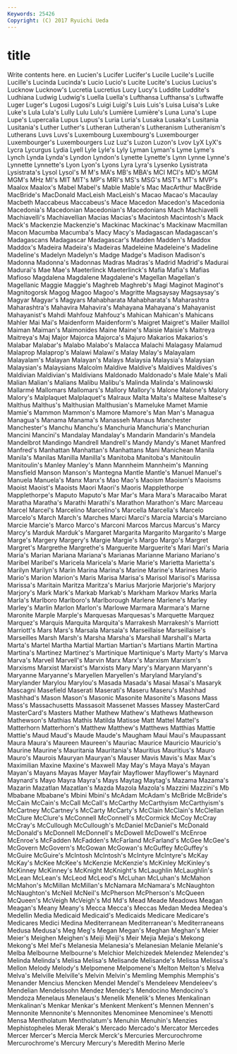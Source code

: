 ```yaml
---
Keywords: 25426 
Copyright: (C) 2017 Ryuichi Ueda
---
```


# title

Write contents here.
en Lucien's Lucifer Lucifer's Lucile Lucile's Lucille Lucille's
Lucinda Lucinda's Lucio Lucio's Lucite Lucite's Lucius Lucius's Lucknow Lucknow's
Lucretia Lucretius Lucy Lucy's Luddite Luddite's Ludhiana Ludwig Ludwig's Luella
Luella's Lufthansa Lufthansa's Luftwaffe Luger Luger's Lugosi Lugosi's Luigi Luigi's
Luis Luis's Luisa Luisa's Luke Luke's Lula Lula's Lully Lulu
Lulu's Lumière Lumière's Luna Luna's Lupe Lupe's Lupercalia Lupus Lupus's
Luria Luria's Lusaka Lusaka's Lusitania Lusitania's Luther Luther's Lutheran Lutheran's
Lutheranism Lutheranism's Lutherans Luvs Luvs's Luxembourg Luxembourg's Luxembourger Luxembourger's Luxembourgers
Luz Luz's Luzon Luzon's Lvov LyX LyX's Lycra Lycurgus Lydia
Lyell Lyle Lyle's Lyly Lyman Lyman's Lyme Lyme's Lynch Lynda
Lynda's Lyndon Lyndon's Lynette Lynette's Lynn Lynne Lynne's Lynnette Lynnette's
Lyon Lyon's Lyons Lyra Lyra's Lysenko Lysistrata Lysistrata's Lysol Lysol's
M M's MA's MB's MBA's MCI MCI's MD's MGM MGM's
MHz MI's MIT MIT's MP's MRI's MS's MSG's MST's MT's
MVP's Maalox Maalox's Mabel Mabel's Mable Mable's Mac MacArthur MacBride
MacBride's MacDonald MacLeish MacLeish's Macao Macao's Macaulay Macbeth Maccabeus Maccabeus's
Mace Macedon Macedon's Macedonia Macedonia's Macedonian Macedonian's Macedonians Mach Machiavelli
Machiavelli's Machiavellian Macias Macias's Macintosh Macintosh's Mack Mack's Mackenzie Mackenzie's
Mackinac Mackinac's Mackinaw Macmillan Macon Macumba Macumba's Macy Macy's Madagascan
Madagascan's Madagascans Madagascar Madagascar's Madden Madden's Maddox Maddox's Madeira Madeira's
Madeiras Madeleine Madeleine's Madeline Madeline's Madelyn Madelyn's Madge Madge's Madison
Madison's Madonna Madonna's Madonnas Madras Madras's Madrid Madrid's Madurai Madurai's
Mae Mae's Maeterlinck Maeterlinck's Mafia Mafia's Mafias Mafioso Magdalena Magdalene
Magdalene's Magellan Magellan's Magellanic Maggie Maggie's Maghreb Maghreb's Magi Maginot
Maginot's Magnitogorsk Magog Magoo Magoo's Magritte Magsaysay Magsaysay's Magyar Magyar's
Magyars Mahabharata Mahabharata's Maharashtra Maharashtra's Mahavira Mahavira's Mahayana Mahayana's Mahayanist
Mahayanist's Mahdi Mahfouz Mahfouz's Mahican Mahican's Mahicans Mahler Mai Mai's
Maidenform Maidenform's Maigret Maigret's Mailer Maillol Maiman Maiman's Maimonides Maine
Maine's Maisie Maisie's Maitreya Maitreya's Maj Major Majorca Majorca's Majuro
Makarios Makarios's Malabar Malabar's Malabo Malabo's Malacca Malachi Malagasy Malamud
Malaprop Malaprop's Malawi Malawi's Malay Malay's Malayalam Malayalam's Malayan Malayan's
Malays Malaysia Malaysia's Malaysian Malaysian's Malaysians Malcolm Maldive Maldive's Maldives
Maldives's Maldivian Maldivian's Maldivians Maldonado Maldonado's Male Male's Mali Malian
Malian's Malians Malibu Malibu's Malinda Malinda's Malinowski Mallarmé Mallomars Mallomars's
Mallory Mallory's Malone Malone's Malory Malory's Malplaquet Malplaquet's Malraux Malta
Malta's Maltese Maltese's Malthus Malthus's Malthusian Malthusian's Mameluke Mamet Mamie
Mamie's Mammon Mammon's Mamore Mamore's Man Man's Managua Managua's Manama
Manama's Manasseh Manaus Manchester Manchester's Manchu Manchu's Manchuria Manchuria's Manchurian
Mancini Mancini's Mandalay Mandalay's Mandarin Mandarin's Mandela Mandelbrot Mandingo Mandrell
Mandrell's Mandy Mandy's Manet Manfred Manfred's Manhattan Manhattan's Manhattans Mani
Manichean Manila Manila's Manilas Manilla Manilla's Manitoba Manitoba's Manitoulin Manitoulin's
Manley Manley's Mann Mannheim Mannheim's Manning Mansfield Manson Manson's Mantegna
Mantle Mantle's Manuel Manuel's Manuela Manuela's Manx Manx's Mao Mao's
Maoism Maoism's Maoisms Maoist Maoist's Maoists Maori Maori's Maoris Mapplethorpe
Mapplethorpe's Maputo Maputo's Mar Mar's Mara Mara's Maracaibo Marat Maratha
Maratha's Marathi Marathi's Marathon Marathon's Marc Marceau Marcel Marcel's Marcelino
Marcelino's Marcella Marcella's Marcelo Marcelo's March March's Marches Marci Marci's
Marcia Marcia's Marciano Marcie Marcie's Marco Marco's Marconi Marcos Marcus
Marcus's Marcy Marcy's Marduk Marduk's Margaret Margarita Margarito Margarito's Marge
Marge's Margery Margery's Margie Margie's Margo Margo's Margret Margret's Margrethe
Margrethe's Marguerite Marguerite's Mari Mari's Maria Maria's Marian Mariana Mariana's
Marianas Marianne Mariano Mariano's Maribel Maribel's Maricela Maricela's Marie Marie's
Marietta Marietta's Marilyn Marilyn's Marin Marina Marina's Marine Marine's Marines
Mario Mario's Marion Marion's Maris Marisa Marisa's Marisol Marisol's Marissa
Marissa's Maritain Maritza Maritza's Marius Marjorie Marjorie's Marjory Marjory's Mark
Mark's Markab Markab's Markham Markov Marks Marla Marla's Marlboro Marlboro's
Marlborough Marlene Marlene's Marley Marley's Marlin Marlon Marlon's Marlowe Marmara
Marmara's Marne Maronite Marple Marple's Marquesas Marquesas's Marquette Marquez Marquez's
Marquis Marquita Marquita's Marrakesh Marrakesh's Marriott Marriott's Mars Mars's Marsala
Marsala's Marseillaise Marseillaise's Marseilles Marsh Marsh's Marsha Marsha's Marshall Marshall's
Marta Marta's Martel Martha Martial Martian Martian's Martians Martin Martina
Martina's Martinez Martinez's Martinique Martinique's Marty Marty's Marva Marva's Marvell
Marvell's Marvin Marx Marx's Marxism Marxism's Marxisms Marxist Marxist's Marxists
Mary Mary's Maryann Maryann's Maryanne Maryanne's Maryellen Maryellen's Maryland Maryland's
Marylander Marylou Marylou's Masada Masada's Masai Masai's Masaryk Mascagni Masefield
Maserati Maserati's Maseru Maseru's Mashhad Mashhad's Mason Mason's Masonic Masonite
Masonite's Masons Mass Mass's Massachusetts Massasoit Massenet Masses Massey MasterCard
MasterCard's Masters Mather Mathew Mathew's Mathews Mathewson Mathewson's Mathias Mathis
Matilda Matisse Matt Mattel Mattel's Matterhorn Matterhorn's Matthew Matthew's Matthews
Matthias Mattie Mattie's Maud Maud's Maude Maude's Maugham Maui Maui's
Maupassant Maura Maura's Maureen Maureen's Mauriac Maurice Mauricio Mauricio's Maurine
Maurine's Mauritania Mauritania's Mauritius Mauritius's Mauro Mauro's Maurois Mauryan Mauryan's
Mauser Mavis Mavis's Max Max's Maximilian Maxine Maxine's Maxwell May
May's Maya Maya's Mayan Mayan's Mayans Mayas Mayer Mayfair Mayflower
Mayflower's Maynard Maynard's Mayo Mayra Mayra's Mays Maytag Maytag's Mazama
Mazama's Mazarin Mazatlan Mazatlan's Mazda Mazola Mazola's Mazzini Mazzini's Mb
Mbabane Mbabane's Mbini Mbini's McAdam McAdam's McBride McBride's McCain McCain's
McCall McCall's McCarthy McCarthyism McCarthyism's McCartney McCartney's McCarty McCarty's McClain
McClain's McClellan McClure McClure's McConnell McConnell's McCormick McCoy McCray McCray's
McCullough McCullough's McDaniel McDaniel's McDonald McDonald's McDonnell McDonnell's McDowell McDowell's
McEnroe McEnroe's McFadden McFadden's McFarland McFarland's McGee McGee's McGovern McGovern's
McGowan McGowan's McGuffey McGuffey's McGuire McGuire's McIntosh McIntosh's McIntyre McIntyre's
McKay McKay's McKee McKee's McKenzie McKenzie's McKinley McKinley's McKinney McKinney's
McKnight McKnight's McLaughlin McLaughlin's McLean McLean's McLeod McLeod's McLuhan McLuhan's
McMahon McMahon's McMillan McMillan's McNamara McNamara's McNaughton McNaughton's McNeil McNeil's
McPherson McPherson's McQueen McQueen's McVeigh McVeigh's Md Md's Mead Meade
Meadows Meagan Meagan's Meany Meany's Mecca Mecca's Meccas Medan Medea
Medea's Medellin Media Medicaid Medicaid's Medicaids Medicare Medicare's Medicares Medici
Medina Mediterranean Mediterranean's Mediterraneans Medusa Medusa's Meg Meg's Megan Megan's
Meghan Meghan's Meier Meier's Meighen Meighen's Meiji Meiji's Meir Mejia
Mejia's Mekong Mekong's Mel Mel's Melanesia Melanesia's Melanesian Melanie Melanie's
Melba Melbourne Melbourne's Melchior Melchizedek Melendez Melendez's Melinda Melinda's Melisa
Melisa's Melisande Melisande's Melissa Melissa's Mellon Melody Melody's Melpomene Melpomene's
Melton Melton's Melva Melva's Melville Melville's Melvin Melvin's Memling Memphis
Memphis's Menander Mencius Mencken Mendel Mendel's Mendeleev Mendeleev's Mendelian Mendelssohn
Mendez Mendez's Mendocino Mendocino's Mendoza Menelaus Menelaus's Menelik Menelik's Menes
Menkalinan Menkalinan's Menkar Menkar's Menkent Menkent's Mennen Mennen's Mennonite Mennonite's
Mennonites Menominee Menominee's Menotti Mensa Mentholatum Mentholatum's Menuhin Menuhin's Menzies
Mephistopheles Merak Merak's Mercado Mercado's Mercator Mercedes Mercer Mercer's Mercia
Merck Merck's Mercuries Mercurochrome Mercurochrome's Mercury Mercury's Meredith Merino Merle
